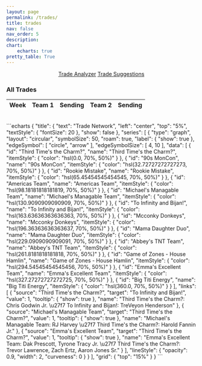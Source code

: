 ```yaml
---
layout: page
permalink: /trades/
title: trades
nav: false
nav_order: 5
description:
chart:
    echarts: true
pretty_table: True
---
```


<center>
<div class="row mb-3">
    <div class="col-12">
        <a href="trade_analyzer" class="btn btn-primary ">Trade Analyzer</a>
        <a href="trade_suggestions" class="btn btn-primary">Trade Suggestions</a>
    </div>
</div>
</center>


<style>
  table[data-toggle="table"] tbody td {
    color: #2c3e50 !important;
  }
</style>
### All Trades
<table
data-click-to-select="true"
data-search="false"
data-toggle="table"
data-url="{{ "/assets/json/transactions/trades_2025.json"}}">
<thead>
    <tr>
     <th data-field="week" data-halign="left" data-align="left" data-sortable="true">Week</th>
     <th data-field="team_1" data-halign="center" data-align="center" data-sortable="true">Team 1</th>
     <th data-field="team_1_sending" data-halign="center" data-align="center" data-sortable="false">Sending</th>
     <th data-field="team_2" data-halign="center" data-align="center" data-sortable="false">Team 2</th>
     <th data-field="team_2_sending" data-halign="center" data-align="center" data-sortable="true">Sending</th>
    </tr>
</thead>
</table>
<br>
```echarts
{
    "title": {
        "text": "Trade Network",
        "left": "center",
        "top": "5%",
        "textStyle": {
            "fontSize": 20
        },
        "show": false
    },
    "series": [
        {
            "type": "graph",
            "layout": "circular",
            "symbolSize": 50,
            "roam": true,
            "label": {
                "show": true
            },
            "edgeSymbol": [
                "circle",
                "arrow"
            ],
            "edgeSymbolSize": [
                4,
                10
            ],
            "data": [
                {
                    "id": "Third Time's the Charm?",
                    "name": "Third Time's the Charm?",
                    "itemStyle": {
                        "color": "hsl(0.0, 70%, 50%)"
                    }
                },
                {
                    "id": "90s MonCon",
                    "name": "90s MonCon",
                    "itemStyle": {
                        "color": "hsl(32.72727272727273, 70%, 50%)"
                    }
                },
                {
                    "id": "Rookie Mistake",
                    "name": "Rookie Mistake",
                    "itemStyle": {
                        "color": "hsl(65.45454545454545, 70%, 50%)"
                    }
                },
                {
                    "id": "Americas Team",
                    "name": "Americas Team",
                    "itemStyle": {
                        "color": "hsl(98.18181818181819, 70%, 50%)"
                    }
                },
                {
                    "id": "Michael's Managable Team",
                    "name": "Michael's Managable Team",
                    "itemStyle": {
                        "color": "hsl(130.9090909090909, 70%, 50%)"
                    }
                },
                {
                    "id": "To Infinity and Bijan!",
                    "name": "To Infinity and Bijan!",
                    "itemStyle": {
                        "color": "hsl(163.63636363636363, 70%, 50%)"
                    }
                },
                {
                    "id": "Mcconky Donkeys",
                    "name": "Mcconky Donkeys",
                    "itemStyle": {
                        "color": "hsl(196.36363636363637, 70%, 50%)"
                    }
                },
                {
                    "id": "Mama Daughter Duo",
                    "name": "Mama Daughter Duo",
                    "itemStyle": {
                        "color": "hsl(229.0909090909091, 70%, 50%)"
                    }
                },
                {
                    "id": "Abbey's TNT Team",
                    "name": "Abbey's TNT Team",
                    "itemStyle": {
                        "color": "hsl(261.8181818181818, 70%, 50%)"
                    }
                },
                {
                    "id": "Game of Zones - House Hamlin",
                    "name": "Game of Zones - House Hamlin",
                    "itemStyle": {
                        "color": "hsl(294.54545454545456, 70%, 50%)"
                    }
                },
                {
                    "id": "Emma's Excellent Team",
                    "name": "Emma's Excellent Team",
                    "itemStyle": {
                        "color": "hsl(327.27272727272725, 70%, 50%)"
                    }
                },
                {
                    "id": "Big Titi Energy",
                    "name": "Big Titi Energy",
                    "itemStyle": {
                        "color": "hsl(360.0, 70%, 50%)"
                    }
                }
            ],
            "links": [
                {
                    "source": "Third Time's the Charm?",
                    "target": "To Infinity and Bijan!",
                    "value": 1,
                    "tooltip": {
                        "show": true
                    },
                    "name": "Third Time's the Charm?: Chris Godwin Jr. \u27f7 To Infinity and Bijan!: TreVeyon Henderson"
                },
                {
                    "source": "Michael's Managable Team",
                    "target": "Third Time's the Charm?",
                    "value": 1,
                    "tooltip": {
                        "show": true
                    },
                    "name": "Michael's Managable Team: RJ Harvey \u27f7 Third Time's the Charm?: Harold Fannin Jr."
                },
                {
                    "source": "Emma's Excellent Team",
                    "target": "Third Time's the Charm?",
                    "value": 1,
                    "tooltip": {
                        "show": true
                    },
                    "name": "Emma's Excellent Team: Dak Prescott, Tyrone Tracy Jr. \u27f7 Third Time's the Charm?: Trevor Lawrence, Zach Ertz, Aaron Jones Sr."
                }
            ],
            "lineStyle": {
                "opacity": 0.9,
                "width": 2,
                "curveness": 0
            }
        }
    ],
    "grid": {
        "top": "15%"
    }
}
```

